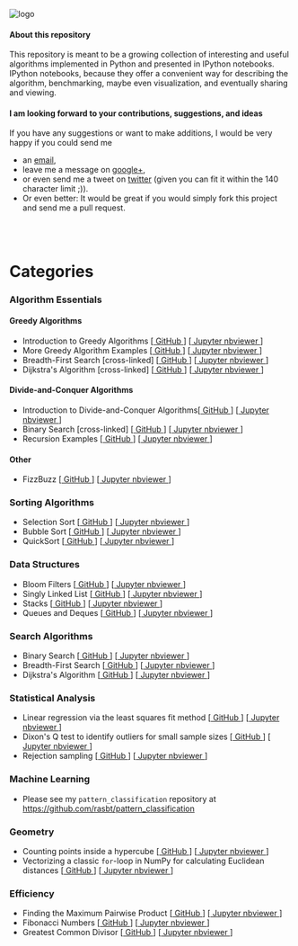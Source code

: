 ![logo](./images/algorithms_logo.png)


#### About this repository

This repository is meant to be a growing collection of interesting and useful algorithms implemented in Python and presented in IPython notebooks. IPython notebooks, because they offer a convenient way for describing the algorithm, benchmarking, maybe even visualization, and eventually sharing and viewing.


#### I am looking forward to your contributions, suggestions, and ideas

If you have any suggestions or want to make additions, I would be very happy if you could send me  
- an [email](mailto:se.raschka@gmail.com),  
- leave me a message on [google+](https://plus.google.com/118404394130788869227/),  
- or even send me a tweet on [twitter](https://twitter.com/rasbt) (given you can fit it within the 140 character limit ;)).  
- Or even better: It would be great if you would simply fork this project and send me a pull request.

<br>
<br>

# Categories

### Algorithm Essentials


#### Greedy Algorithms

- Introduction to Greedy Algorithms [[ GitHub ](ipython_nbs/essentials/greedy-algorithm-intro.ipynb)] [[ Jupyter nbviewer ](http://nbviewer.ipython.org/github/rasbt/algorithms_in_ipython_notebooks/blob/master/ipython_nbs/essentials/greedy-algorithm-intro.ipynb)]
- More Greedy Algorithm Examples [[ GitHub ](ipython_nbs/essentials/greedy-algorithm-examples.ipynb)] [[ Jupyter nbviewer ](http://nbviewer.ipython.org/github/rasbt/algorithms_in_ipython_notebooks/blob/master/ipython_nbs/essentials/greedy-algorithm-examples.ipynb)]
- Breadth-First Search [cross-linked] [[ GitHub ](ipython_nbs/search/breadth-first-search.ipynb)] [[ Jupyter nbviewer ](http://nbviewer.ipython.org/github/rasbt/algorithms_in_ipython_notebooks/blob/master/ipython_nbs/search/breadth-first-search)] 
- Dijkstra's Algorithm [cross-linked] [[ GitHub ](ipython_nbs/search/dijkstra-algorithm.ipynb)] [[ Jupyter nbviewer ](http://nbviewer.ipython.org/github/rasbt/algorithms_in_ipython_notebooks/blob/master/ipython_nbs/search/dijkstra-algorithm.ipynb)] 

#### Divide-and-Conquer Algorithms

- Introduction to Divide-and-Conquer Algorithms[[ GitHub ](ipython_nbs/essentials/divide-and-conquer-algorithm-intro.ipynb)] [[ Jupyter nbviewer ](http://nbviewer.ipython.org/github/rasbt/algorithms_in_ipython_notebooks/blob/master/ipython_nbs/essentials/divide-and-conquer-algorithm-intro.ipynb)]
- Binary Search [cross-linked] [[ GitHub ](ipython_nbs/search/binary_search.ipynb)] [[ Jupyter nbviewer ](http://nbviewer.ipython.org/github/rasbt/algorithms_in_ipython_notebooks/blob/master/ipython_nbs/search/binary_search.ipynb)] 
- Recursion Examples [[ GitHub ](ipython_nbs/essentials/recursion-examples.ipynb)] [[ Jupyter nbviewer ](http://nbviewer.ipython.org/github/rasbt/algorithms_in_ipython_notebooks/blob/master/ipython_nbs/essentials/recursion-examples.ipynb)]

#### Other

- FizzBuzz [[ GitHub ](ipython_nbs/essentials/fizzbuzz.ipynb)] [[ Jupyter nbviewer ](http://nbviewer.ipython.org/github/rasbt/algorithms_in_ipython_notebooks/blob/master/ipython_nbs/essentials/fizzbuzz.ipynb)]

### Sorting Algorithms

- Selection Sort [[ GitHub ](ipython_nbs/sorting/selection_sort.ipynb)] [[ Jupyter nbviewer ](http://nbviewer.ipython.org/github/rasbt/algorithms_in_ipython_notebooks/blob/master/ipython_nbs/sorting/selection_sort.ipynb)]
- Bubble Sort [[ GitHub ](ipython_nbs/sorting/bubble_sort.ipynb)] [[ Jupyter nbviewer ](http://nbviewer.ipython.org/github/rasbt/algorithms_in_ipython_notebooks/blob/master/ipython_nbs/sorting/bubble_sort.ipynb)]
- QuickSort [[ GitHub ](ipython_nbs/sorting/quicksort.ipynb)] [[ Jupyter nbviewer ](http://nbviewer.ipython.org/github/rasbt/algorithms_in_ipython_notebooks/blob/master/ipython_nbs/sorting/quicksort.ipynb)]

### Data Structures

- Bloom Filters [[ GitHub ](ipython_nbs/data-structures/bloom-filter.ipynb)] [[ Jupyter nbviewer ](http://nbviewer.ipython.org/github/rasbt/algorithms_in_ipython_notebooks/blob/master/ipython_nbs/data-structures/bloom-filter.ipynb)] 
- Singly Linked List [[ GitHub ](ipython_nbs/data-structures/singly-linked-list.ipynb)] [[ Jupyter nbviewer ](http://nbviewer.ipython.org/github/rasbt/algorithms_in_ipython_notebooks/blob/master/ipython_nbs/data-structures/singly-linked-list.ipynb)]
- Stacks [[ GitHub ](ipython_nbs/data-structures/stacks.ipynb)] [[ Jupyter nbviewer ](http://nbviewer.ipython.org/github/rasbt/algorithms_in_ipython_notebooks/blob/master/ipython_nbs/data-structures/stacks.ipynb)]
- Queues and Deques [[ GitHub ](ipython_nbs/data-structures/queues-and-deques.ipynb)] [[ Jupyter nbviewer ](http://nbviewer.ipython.org/github/rasbt/algorithms_in_ipython_notebooks/blob/master/ipython_nbs/data-structures/queues-and-deques.ipynb)]

### Search Algorithms

- Binary Search [[ GitHub ](ipython_nbs/search/binary_search.ipynb)] [[ Jupyter nbviewer ](http://nbviewer.ipython.org/github/rasbt/algorithms_in_ipython_notebooks/blob/master/ipython_nbs/search/binary_search.ipynb)] 
- Breadth-First Search [[ GitHub ](ipython_nbs/search/breadth-first-search.ipynb)] [[ Jupyter nbviewer ](http://nbviewer.ipython.org/github/rasbt/algorithms_in_ipython_notebooks/blob/master/ipython_nbs/search/breadth-first-search)] 
- Dijkstra's Algorithm [[ GitHub ](ipython_nbs/search/dijkstra-algorithm.ipynb)] [[ Jupyter nbviewer ](http://nbviewer.ipython.org/github/rasbt/algorithms_in_ipython_notebooks/blob/master/ipython_nbs/search/dijkstra-algorithm.ipynb)] 

### Statistical Analysis

- Linear regression via the least squares fit method [[ GitHub ](ipython_nbs/statistics/linregr_least_squares_fit.ipynb)] [[ Jupyter nbviewer ](http://nbviewer.ipython.org/github/rasbt/algorithms_in_ipython_notebooks/blob/master/ipython_nbs/statistics/linregr_least_squares_fit.ipynb)]
- Dixon's Q test to identify outliers for small sample sizes [[ GitHub ](ipython_nbs/statistics/dixon_q_test.ipynb)] [[ Jupyter nbviewer ](http://nbviewer.ipython.org/github/rasbt/algorithms_in_ipython_notebooks/blob/master/ipython_nbs/statistics/dixon_q_test.ipynb)]
- Rejection sampling [[ GitHub ](ipython_nbs/data-structures/rejection_sampling.ipynb)] [[ Jupyter nbviewer ](http://nbviewer.ipython.org/github/rasbt/algorithms_in_ipython_notebooks/blob/master/ipython_nbs/statistics/rejection_sampling.ipynb)]


### Machine Learning

- Please see my `pattern_classification` repository at https://github.com/rasbt/pattern_classification

### Geometry

- Counting points inside a hypercube [[ GitHub ](ipython_nbs/geometry/points_in_hybercube.ipynb)] [[ Jupyter nbviewer ](http://nbviewer.ipython.org/github/rasbt/algorithms_in_ipython_notebooks/blob/master/ipython_nbs/geometry/points_in_hybercube.ipynb)]
- Vectorizing a classic `for`-loop in NumPy for calculating Euclidean distances [[ GitHub ](ipython_nbs/geometry/eucldist_numpy_vectorization.ipynb)] [[ Jupyter nbviewer ](http://nbviewer.ipython.org/github/rasbt/algorithms_in_ipython_notebooks/blob/master/ipython_nbs/geometry/eucldist_numpy_vectorization.ipynb)]



### Efficiency

- Finding the Maximum Pairwise Product [[ GitHub ](ipython_nbs/efficiency/maximum-pairwise-product.ipynb)] [[ Jupyter nbviewer ](http://nbviewer.ipython.org/github/rasbt/algorithms_in_ipython_notebooks/blob/master/ipython_nbs/efficiency/maximum-pairwise-product.ipynb)]
- Fibonacci Numbers [[ GitHub ](ipython_nbs/efficiency/fibonacci-tree.ipynb)] [[ Jupyter nbviewer ](http://nbviewer.ipython.org/github/rasbt/algorithms_in_ipython_notebooks/blob/master/ipython_nbs/efficiency/fibonacci-tree.ipynb)]
- Greatest Common Divisor [[ GitHub ](ipython_nbs/efficiency/greatest-common-divisor.ipynb)] [[ Jupyter nbviewer ](http://nbviewer.ipython.org/github/rasbt/algorithms_in_ipython_notebooks/blob/master/ipython_nbs/efficiency/greatest-common-divisor.ipynb)]

